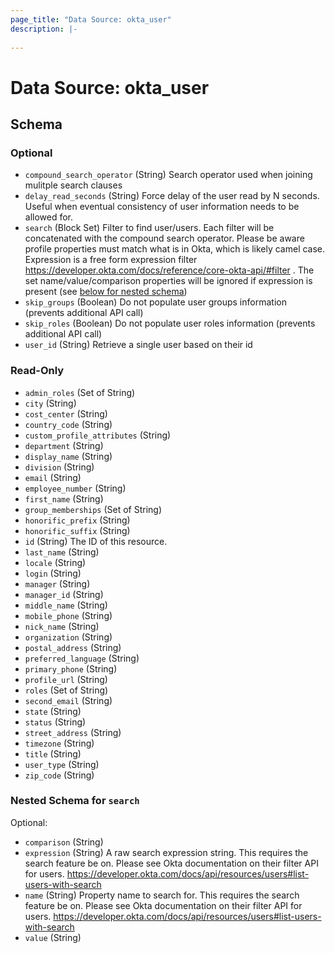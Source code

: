 ```yaml
---
page_title: "Data Source: okta_user"
description: |-
  
---
```


# Data Source: okta_user





<!-- schema generated by tfplugindocs -->
## Schema

### Optional

- `compound_search_operator` (String) Search operator used when joining mulitple search clauses
- `delay_read_seconds` (String) Force delay of the user read by N seconds. Useful when eventual consistency of user information needs to be allowed for.
- `search` (Block Set) Filter to find user/users. Each filter will be concatenated with the compound search operator. Please be aware profile properties must match what is in Okta, which is likely camel case. Expression is a free form expression filter https://developer.okta.com/docs/reference/core-okta-api/#filter . The set name/value/comparison properties will be ignored if expression is present (see [below for nested schema](#nestedblock--search))
- `skip_groups` (Boolean) Do not populate user groups information (prevents additional API call)
- `skip_roles` (Boolean) Do not populate user roles information (prevents additional API call)
- `user_id` (String) Retrieve a single user based on their id

### Read-Only

- `admin_roles` (Set of String)
- `city` (String)
- `cost_center` (String)
- `country_code` (String)
- `custom_profile_attributes` (String)
- `department` (String)
- `display_name` (String)
- `division` (String)
- `email` (String)
- `employee_number` (String)
- `first_name` (String)
- `group_memberships` (Set of String)
- `honorific_prefix` (String)
- `honorific_suffix` (String)
- `id` (String) The ID of this resource.
- `last_name` (String)
- `locale` (String)
- `login` (String)
- `manager` (String)
- `manager_id` (String)
- `middle_name` (String)
- `mobile_phone` (String)
- `nick_name` (String)
- `organization` (String)
- `postal_address` (String)
- `preferred_language` (String)
- `primary_phone` (String)
- `profile_url` (String)
- `roles` (Set of String)
- `second_email` (String)
- `state` (String)
- `status` (String)
- `street_address` (String)
- `timezone` (String)
- `title` (String)
- `user_type` (String)
- `zip_code` (String)

<a id="nestedblock--search"></a>
### Nested Schema for `search`

Optional:

- `comparison` (String)
- `expression` (String) A raw search expression string. This requires the search feature be on. Please see Okta documentation on their filter API for users. https://developer.okta.com/docs/api/resources/users#list-users-with-search
- `name` (String) Property name to search for. This requires the search feature be on. Please see Okta documentation on their filter API for users. https://developer.okta.com/docs/api/resources/users#list-users-with-search
- `value` (String)


